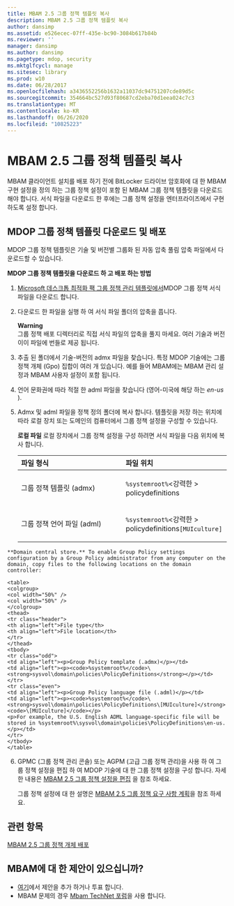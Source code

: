 ```yaml
---
title: MBAM 2.5 그룹 정책 템플릿 복사
description: MBAM 2.5 그룹 정책 템플릿 복사
author: dansimp
ms.assetid: e526ecec-07ff-435e-bc90-3084b617b84b
ms.reviewer: ''
manager: dansimp
ms.author: dansimp
ms.pagetype: mdop, security
ms.mktglfcycl: manage
ms.sitesec: library
ms.prod: w10
ms.date: 06/28/2017
ms.openlocfilehash: a3436552256b1632a11037dc94751207cde89d5c
ms.sourcegitcommit: 354664bc527d93f80687cd2eba70d1eea024c7c3
ms.translationtype: MT
ms.contentlocale: ko-KR
ms.lasthandoff: 06/26/2020
ms.locfileid: "10825223"
---
```

# MBAM 2.5 그룹 정책 템플릿 복사


MBAM 클라이언트 설치를 배포 하기 전에 BitLocker 드라이브 암호화에 대 한 MBAM 구현 설정을 정의 하는 그룹 정책 설정이 포함 된 MBAM 그룹 정책 템플릿을 다운로드 해야 합니다. 서식 파일을 다운로드 한 후에는 그룹 정책 설정을 엔터프라이즈에서 구현 하도록 설정 합니다.

## MDOP 그룹 정책 템플릿 다운로드 및 배포


MDOP 그룹 정책 템플릿은 기술 및 버전별 그룹화 된 자동 압축 풀림 압축 파일에서 다운로드할 수 있습니다.

**MDOP 그룹 정책 템플릿을 다운로드 하 고 배포 하는 방법**

1. [Microsoft 데스크톱 최적화 팩 그룹 정책 관리 템플릿에서](https://www.microsoft.com/download/details.aspx?id=55531)MDOP 그룹 정책 서식 파일을 다운로드 합니다.

2. 다운로드 한 파일을 실행 하 여 서식 파일 폴더의 압축을 풉니다.

   **Warning**  
   그룹 정책 배포 디렉터리로 직접 서식 파일의 압축을 풀지 마세요. 여러 기술과 버전이이 파일에 번들로 제공 됩니다.



3. 추출 된 폴더에서 기술-버전의 admx 파일을 찾습니다. 특정 MDOP 기술에는 그룹 정책 개체 (Gpo) 집합이 여러 개 있습니다. 예를 들어 MBAM에는 MBAM 관리 설정과 MBAM 사용자 설정이 포함 됩니다.

4. 언어 문화권에 따라 적절 한 adml 파일을 찾습니다 (영어-미국에 해당 하는 *en-us* ).

5. Admx 및 adml 파일을 정책 정의 폴더에 복사 합니다. 템플릿을 저장 하는 위치에 따라 로컬 장치 또는 도메인의 컴퓨터에서 그룹 정책 설정을 구성할 수 있습니다.

   **로컬 파일** 로컬 장치에서 그룹 정책 설정을 구성 하려면 서식 파일을 다음 위치에 복사 합니다.

   <table>
   <colgroup>
   <col width="50%" />
   <col width="50%" />
   </colgroup>
   <thead>
   <tr class="header">
   <th align="left">파일 형식</th>
   <th align="left">파일 위치</th>
   </tr>
   </thead>
   <tbody>
   <tr class="odd">
   <td align="left"><p>그룹 정책 템플릿 (admx)</p></td>
   <td align="left"><p><code>%systemroot%</code>&lt;강력한 &gt; policydefinitions</strong></p></td>
   </tr>
   <tr class="even">
   <td align="left"><p>그룹 정책 언어 파일 (adml)</p></td>
   <td align="left"><p><code>%systemroot%</code>&lt;강력한 &gt; policydefinitions</strong><code>[MUIculture]</code></p></td>
   </tr>
   </tbody>
   </table>



~~~
**Domain central store.** To enable Group Policy settings configuration by a Group Policy administrator from any computer on the domain, copy files to the following locations on the domain controller:

<table>
<colgroup>
<col width="50%" />
<col width="50%" />
</colgroup>
<thead>
<tr class="header">
<th align="left">File type</th>
<th align="left">File location</th>
</tr>
</thead>
<tbody>
<tr class="odd">
<td align="left"><p>Group Policy template (.admx)</p></td>
<td align="left"><p><code>%systemroot%</code>\<strong>sysvol\domain\policies\PolicyDefinitions</strong></p></td>
</tr>
<tr class="even">
<td align="left"><p>Group Policy language file (.adml)</p></td>
<td align="left"><p><code>%systemroot%</code>\<strong>sysvol\domain\policies\PolicyDefinitions\[MUIculture]</strong><code>\[MUIculture]</code></p>
<p>For example, the U.S. English ADML language-specific file will be stored in %systemroot%\sysvol\domain\policies\PolicyDefinitions\en-us.</p></td>
</tr>
</tbody>
</table>
~~~



6. GPMC (그룹 정책 관리 콘솔) 또는 AGPM (고급 그룹 정책 관리)을 사용 하 여 그룹 정책 설정을 편집 하 여 MDOP 기술에 대 한 그룹 정책 설정을 구성 합니다. 자세한 내용은 [MBAM 2.5 그룹 정책 설정을 편집](editing-the-mbam-25-group-policy-settings.md) 을 참조 하세요.

   그룹 정책 설정에 대 한 설명은 [MBAM 2.5 그룹 정책 요구 사항 계획](planning-for-mbam-25-group-policy-requirements.md)을 참조 하세요.


## 관련 항목


[MBAM 2.5 그룹 정책 개체 배포](deploying-mbam-25-group-policy-objects.md)


## MBAM에 대 한 제안이 있으십니까?
- [여기](http://mbam.uservoice.com/forums/268571-microsoft-bitlocker-administration-and-monitoring)에서 제안을 추가 하거나 투표 합니다. 
- MBAM 문제의 경우 [Mbam TechNet 포럼](https://social.technet.microsoft.com/Forums/home?forum=mdopmbam)을 사용 합니다.






